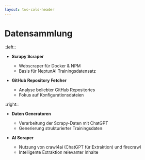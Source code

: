 ```yaml
---
layout: two-cols-header
---
```


# Datensammlung

::left::

- **Scrapy Scraper**
  - Webscraper für Docker & NPM
  - Basis für NeptunAI Trainingsdatensatz

- **GitHub Repository Fetcher**
  - Analyse beliebter GitHub Repositories
  - Fokus auf Konfigurationsdateien

::right::

- **Daten Generatoren**
  - Verarbeitung der Scrapy-Daten mit ChatGPT
  - Generierung strukturierter Trainingsdaten

- **AI Scraper**
  - Nutzung von crawl4ai (ChatGPT für Extraktion) und firecrawl
  - Intelligente Extraktion relevanter Inhalte
